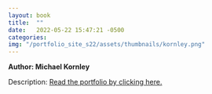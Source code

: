 ```yaml
---
layout: book
title:  ""
date:   2022-05-22 15:47:21 -0500
categories:
img: "/portfolio_site_s22/assets/thumbnails/kornley.png"
---
```


<b>Author: Michael Kornley</b>

Description:
<a href="https://data-viz.it.wisc.edu/content/4fb174b7-0dfa-4dfd-862b-a7c064e73982">Read the portfolio by clicking here.</a>

[jekyll-docs]: https://jekyllrb.com/docs/home
[jekyll-gh]:   https://github.com/jekyll/jekyll
[jekyll-talk]: https://talk.jekyllrb.com/
